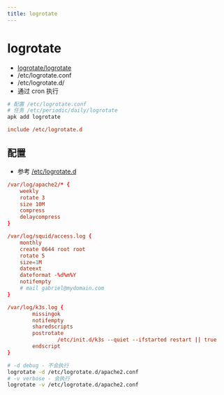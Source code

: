 ```yaml
---
title: logrotate
---
```


# logrotate

- [logrotate/logrotate](https://github.com/logrotate/logrotate)
- /etc/logrotate.conf
- /etc/logrotate.d/
- 通过 cron 执行

```bash
# 配置 /etc/logrotate.conf
# 任务 /etc/periodic/daily/logrotate
apk add logrotate
```

```ini title="logrotate.conf"
include /etc/logrotate.d
```

## 配置

- 参考 [/etc/logrotate.d](https://pkgs.alpinelinux.org/contents?file=&path=%2Fetc%2Flogrotate.d&name=&branch=edge&arch=x86_64)

```conf
/var/log/apache2/* {
    weekly
    rotate 3
    size 10M
    compress
    delaycompress
}

/var/log/squid/access.log {
    monthly
    create 0644 root root
    rotate 5
    size=1M
    dateext
    dateformat -%d%m%Y
    notifempty
    # mail gabriel@mydomain.com
}

/var/log/k3s.log {
        missingok
        notifempty
        sharedscripts
        postrotate
                /etc/init.d/k3s --quiet --ifstarted restart || true
        endscript
}
```

```bash
# -d debug - 不会执行
logrotate -d /etc/logrotate.d/apache2.conf
# -v verbose - 会执行
logrotate -v /etc/logrotate.d/apache2.conf
```
